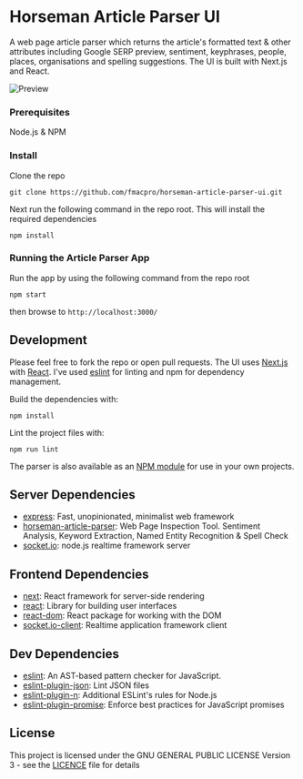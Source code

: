 # Horseman Article Parser UI

A web page article parser which returns the article's formatted text & other attributes including Google SERP preview, sentiment, keyphrases, people, places, organisations and spelling suggestions. The UI is built with Next.js and React.

![Preview](https://i.imgur.com/daCGQSu.png "App Preview")

### Prerequisites

Node.js & NPM

### Install

Clone the repo

```
git clone https://github.com/fmacpro/horseman-article-parser-ui.git
```

Next run the following command in the repo root. This will install the required dependencies

```
npm install
```

### Running the Article Parser App

Run the app by using the following command from the repo root

```
npm start
```

then browse to `http://localhost:3000/`

## Development

Please feel free to fork the repo or open pull requests. The UI uses [Next.js](https://nextjs.org/) with [React](https://react.dev/). I've used [eslint](https://eslint.org/) for linting and npm for dependency management.

Build the dependencies with:

```
npm install
```

Lint the project files with:

```
npm run lint
```

The parser is also available as an [NPM module](https://github.com/fmacpro/horseman-article-parser) for use in your own projects.

## Server Dependencies

- [express](https://ghub.io/express): Fast, unopinionated, minimalist web framework
- [horseman-article-parser](https://ghub.io/horseman-article-parser): Web Page Inspection Tool. Sentiment Analysis, Keyword Extraction, Named Entity Recognition &amp; Spell Check
- [socket.io](https://ghub.io/socket.io): node.js realtime framework server

## Frontend Dependencies

- [next](https://ghub.io/next): React framework for server-side rendering
- [react](https://ghub.io/react): Library for building user interfaces
- [react-dom](https://ghub.io/react-dom): React package for working with the DOM
- [socket.io-client](https://ghub.io/socket.io-client): Realtime application framework client

## Dev Dependencies

- [eslint](https://ghub.io/eslint): An AST-based pattern checker for JavaScript.
- [eslint-plugin-json](https://ghub.io/eslint-plugin-json): Lint JSON files
- [eslint-plugin-n](https://ghub.io/eslint-plugin-n): Additional ESLint&#39;s rules for Node.js
- [eslint-plugin-promise](https://ghub.io/eslint-plugin-promise): Enforce best practices for JavaScript promises

## License

This project is licensed under the GNU GENERAL PUBLIC LICENSE Version 3 - see the [LICENCE](LICENCE) file for details
